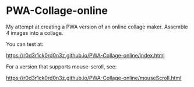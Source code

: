 # PWA-Collage-online
My attempt at creating a PWA version of an online collage maker. Assemble 4 images into a collage.

You can test at: 

https://r0d3r1ck0rd0n3z.github.io/PWA-Collage-online/index.html


For a version that supports mouse-scroll, see:

https://r0d3r1ck0rd0n3z.github.io/PWA-Collage-online/mouseScroll.html
